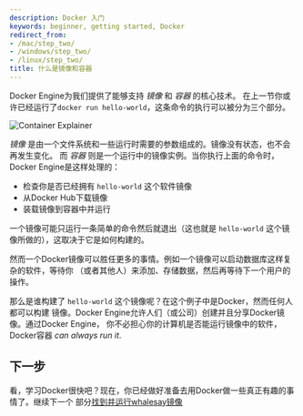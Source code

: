 ```yaml
---
description: Docker 入门
keywords: beginner, getting started, Docker
redirect_from:
- /mac/step_two/
- /windows/step_two/
- /linux/step_two/
title: 什么是镜像和容器
---
```


Docker Engine为我们提供了能够支持 *镜像* 和 *容器* 的核心技术。
在上一节你或许已经运行了`docker run hello-world`，这条命令的执行可以被分为三个部分。

![Container Explainer](tutimg/container_explainer.png)

 *镜像* 是由一个文件系统和一些运行时需要的参数组成的。镜像没有状态，也不会再发生变化。
 而 *容器* 则是一个运行中的镜像实例。当你执行上面的命令时，Docker Engine是这样处理的：

* 检查你是否已经拥有 `hello-world` 这个软件镜像
* 从Docker Hub下载镜像
* 装载镜像到容器中并运行

一个镜像可能只运行一条简单的命令然后就退出（这也就是
`hello-world` 这个镜像所做的），这取决于它是如何构建的。

然而一个Docker镜像可以胜任更多的事情。例如一个镜像可以启动数据库这样复杂的软件，等待你
（或者其他人）来添加、存储数据，然后再等待下一个用户的操作。

那么是谁构建了 `hello-world` 这个镜像呢？在这个例子中是Docker，然而任何人都可以构建
镜像。Docker Engine允许人们（或公司）创建并且分享Docker镜像。通过Docker Engine，
你不必担心你的计算机是否能运行镜像中的软件，Docker容器 *can always run it*.

## 下一步

看，学习Docker很快吧？现在，你已经做好准备去用Docker做一些真正有趣的事情了。继续下一个
部分[找到并运行whalesay镜像](step_three.md)

